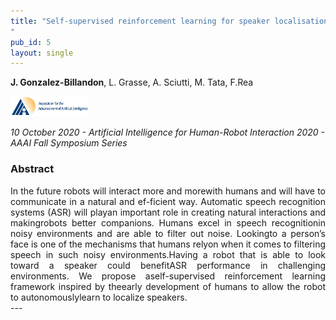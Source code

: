 ```yaml
---
title: "Self-supervised reinforcement learning for speaker localisation with the iCub humanoid robot
"
pub_id: 5
layout: single
---
```


**J. Gonzalez-Billandon**, L. Grasse, A. Sciutti, M. Tata, F.Rea 
 
<img width="25%" src="../assets/images/aaai.jpg">

*10 October 2020 - Artificial Intelligence for Human-Robot Interaction 2020 - AAAI Fall Symposium Series*


### Abstract
<div style="text-align: justify">
In  the  future  robots  will  interact  more  and  morewith humans and will have to communicate in a natural and ef-ficient way. Automatic speech recognition systems (ASR) will playan  important  role  in  creating  natural  interactions  and  makingrobots  better  companions.  Humans  excel  in  speech  recognitionin  noisy  environments  and  are  able  to  filter  out  noise.  Lookingto  a  person’s  face  is  one  of  the  mechanisms  that  humans  relyon when it comes to filtering speech in such noisy environments.Having a robot that is able to look toward a speaker could benefitASR  performance  in  challenging  environments.  We  propose  aself-supervised reinforcement learning framework inspired by theearly development of humans to allow the robot to autonomouslylearn  to  localize  speakers.
</div>
---